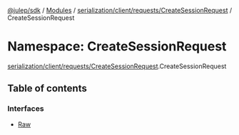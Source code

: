 [@julep/sdk](../README.md) / [Modules](../modules.md) / [serialization/client/requests/CreateSessionRequest](serialization_client_requests_CreateSessionRequest.md) / CreateSessionRequest

# Namespace: CreateSessionRequest

[serialization/client/requests/CreateSessionRequest](serialization_client_requests_CreateSessionRequest.md).CreateSessionRequest

## Table of contents

### Interfaces

- [Raw](../interfaces/serialization_client_requests_CreateSessionRequest.CreateSessionRequest.Raw.md)
